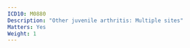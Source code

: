 ```yaml
---
ICD10: M0880
Description: "Other juvenile arthritis: Multiple sites"
Matters: Yes
Weight: 1
---
```

